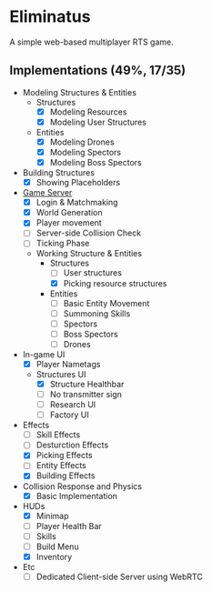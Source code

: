 # Eliminatus

A simple web-based multiplayer RTS game.

## Implementations (49%, 17/35)
 - Modeling Structures & Entities
 	- Structures
 		- [x] Modeling Resources
 		- [x] Modeling User Structures

 	- Entities
 		- [x] Modeling Drones
 		- [x] Modeling Spectors
 		- [x] Modeling Boss Spectors

 - Building Structures
 	- [x] Showing Placeholders

 - [Game Server](https://github.com/HelloWorld017/EliminatusServer)
 	- [x] Login & Matchmaking
 	- [x] World Generation
 	- [x] Player movement
 	- [ ] Server-side Collision Check
 	- [ ] Ticking Phase
 	- Working Structure & Entities
 		- Structures
 			- [ ] User structures
 			- [x] Picking resource structures
 		- Entities
 			- [ ] Basic Entity Movement
 			- [ ] Summoning Skills
 			- [ ] Spectors
 			- [ ] Boss Spectors
 			- [ ] Drones

 - In-game UI
 	- [x] Player Nametags
 	- Structures UI
    	- [x] Structure Healthbar
    	- [ ] No transmitter sign
    	- [ ] Research UI
    	- [ ] Factory UI

 - Effects
 	- [ ] Skill Effects
 	- [ ] Desturction Effects
 	- [x] Picking Effects
 	- [ ] Entity Effects
 	- [x] Building Effects

 - Collision Response and Physics
 	- [x] Basic Implementation

 - HUDs
    - [x] Minimap
    - [ ] Player Health Bar
    - [ ] Skills
    - [ ] Build Menu
    - [x] Inventory

- Etc
 	- [ ] Dedicated Client-side Server using WebRTC
